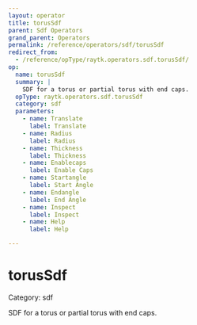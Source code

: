 ```yaml
---
layout: operator
title: torusSdf
parent: Sdf Operators
grand_parent: Operators
permalink: /reference/operators/sdf/torusSdf
redirect_from:
  - /reference/opType/raytk.operators.sdf.torusSdf/
op:
  name: torusSdf
  summary: |
    SDF for a torus or partial torus with end caps.
  opType: raytk.operators.sdf.torusSdf
  category: sdf
  parameters:
    - name: Translate
      label: Translate
    - name: Radius
      label: Radius
    - name: Thickness
      label: Thickness
    - name: Enablecaps
      label: Enable Caps
    - name: Startangle
      label: Start Angle
    - name: Endangle
      label: End Angle
    - name: Inspect
      label: Inspect
    - name: Help
      label: Help

---
```


# torusSdf

Category: sdf



SDF for a torus or partial torus with end caps.